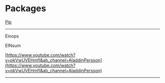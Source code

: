 # Packages

[Pip](Packages%20022db6d85ead45658f8c4d9f5fc49996/Pip%205a9f203b7ad44073abe57c17bf0ed998.md)

---

Einops

EINsum

[https://www.youtube.com/watch?v=pkVwUVEHmfI&ab_channel=AladdinPersson](https://www.youtube.com/watch?v=pkVwUVEHmfI&ab_channel=AladdinPersson)

---